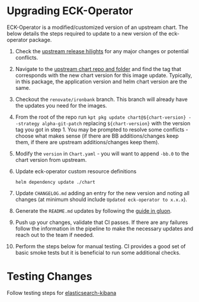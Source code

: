 # Upgrading ECK-Operator

ECK-Operator is a modified/customized version of an upstream chart. The below details the steps required to update to a new version of the eck-operator package.

1. Check the [upstream release hilights](https://www.elastic.co/guide/en/cloud-on-k8s/current/release-highlights.html) for any major changes or potential conflicts.

1. Navigate to the [upstream chart repo and folder](https://github.com/elastic/cloud-on-k8s/tree/main/deploy/eck-operator) and find the tag that corresponds with the new chart version for this image update. Typically, in this package, the application version and helm chart version are the same. 

1. Checkout the `renovate/ironbank` branch. This branch will already have the updates you need for the images.

1. From the root of the repo run `kpt pkg update chart@${chart-version} --strategy alpha-git-patch` replacing `${chart-version}` with the version tag you got in step 1. You may be prompted to resolve some conflicts - choose what makes sense (if there are BB additions/changes keep them, if there are upstream additions/changes keep them).

1. Modify the `version` in `Chart.yaml` - you will want to append `-bb.0` to the chart version from upstream.

1. Update eck-operator custom resource definitions
    ```
    helm dependency update ./chart
    ```

1. Update `CHANGELOG.md` adding an entry for the new version and noting all changes (at minimum should include `Updated eck-operator to x.x.x`).

1. Generate the `README.md` updates by following the [guide in gluon](https://repo1.dso.mil/platform-one/big-bang/apps/library-charts/gluon/-/blob/master/docs/bb-package-readme.md).

1. Push up your changes, validate that CI passes. If there are any failures follow the information in the pipeline to make the necessary updates and reach out to the team if needed.

1. Perform the steps below for manual testing. CI provides a good set of basic smoke tests but it is beneficial to run some additional checks.

# Testing Changes

Follow testing steps for [elasticsearch-kibana](https://repo1.dso.mil/big-bang/product/packages/elasticsearch-kibana/-/blob/main/docs/DEVELOPMENT_MAINTENANCE.md#manual-testing-for-updates)

